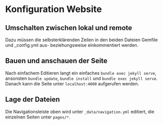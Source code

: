 # Konfiguration Website

## Umschalten zwischen lokal und remote

Dazu müssen die selbsterklärenden Zeilen in den beiden Dateien Gemfile und _config.yml aus- beziehungsweise einkommentiert werden.

## Bauen und anschauen der Seite

Nach einfachem Editieren langt ein einfaches `bundle exec jekyll serve`, ansonsten `bundle update`, `bundle install` und `bundle exec jekyll serve`. Danach kann die Seite unter `localhost:4000` aufgerufen werden.

## Lage der Dateien

Die Navigationsleiste oben wird unter `_data/navigation.yml` editiert, die einzelnen Seiten unter `pages/*`.
